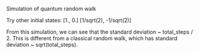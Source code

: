 Simulation of quantum random walk

Try other initial states:
[1., 0.]
[1/sqrt(2), -1/sqrt(2)]

From this simulation, we can see that the standard deviation ~ total_steps / 2. This is different from a classical random walk, which has standard deviation ~ sqrt(total_steps).